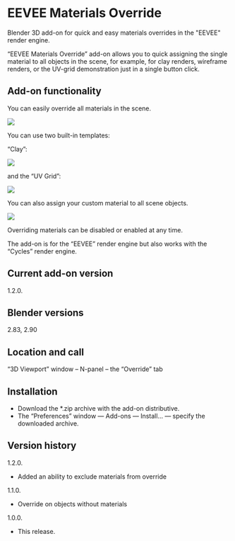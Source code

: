 # EEVEE Materials Override
Blender 3D add-on for quick and easy materials overrides in the "EEVEE" render engine.

“EEVEE Materials Override” add-on allows you to quick assigning the single material to all objects in the scene, for example, for clay renders, wireframe renders, or the UV-grid demonstration just in a single button click.

Add-on functionality
-
You can easily override all materials in the scene.

<img src="https://b3d.interplanety.org/wp-content/upload_content/2020/04/preview_03_1200x600-400x200.jpg"><p>

You can use two built-in templates:

“Clay”:

<img src="https://b3d.interplanety.org/wp-content/upload_content/2020/04/preview_04_1200x600-400x200.jpg"><p>

and the “UV Grid”:

<img src="https://b3d.interplanety.org/wp-content/upload_content/2020/04/preview_05_1200x600-400x200.jpg"><p>

You can also assign your custom material to all scene objects.

<img src="https://b3d.interplanety.org/wp-content/upload_content/2020/04/preview_06_1200x600-400x200.jpg"><p>

Overriding materials can be disabled or enabled at any time.

The add-on is for the “EEVEE” render engine but also works with the “Cycles” render engine.

Current add-on version
-
1.2.0.

Blender versions
-
2.83, 2.90

Location and call
-
“3D Viewport” window – N-panel – the “Override” tab

Installation
-
- Download the *.zip archive with the add-on distributive.
- The “Preferences” window — Add-ons — Install… — specify the downloaded archive.

Version history
-
1.2.0.
- Added an ability to exclude materials from override

1.1.0.
- Override on objects without materials

1.0.0.
- This release.